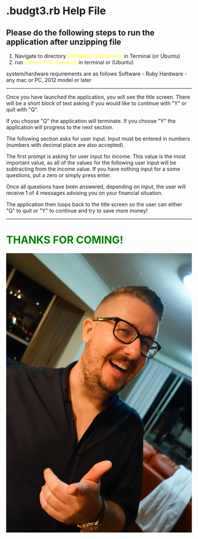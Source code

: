 # .budgt3.rb Help File

## Please do the following steps to run the application after unzipping file

1. Navigate to directory <span style="color:yellow">DallasHill_T1A3/source</span> in Terminal (or Ubuntu)
2. run <span style="color:yellow">chmod 775 ./setup.sh</span> in terminal or (Ubuntu)

system/hardware requirements are as follows
Software - Ruby
Hardware - any mac or PC, 2012 model or later

---

Once you have launched the application, you will see the title screen. There will be a short block of text asking if you would like to continue with "Y" or quit with "Q".

If you choose "Q" the application will terminate. If you choose "Y" the application will progress to the next section.

The following section asks for user input. Input must be entered in numbers (numbers with decimal place are also accepted).

The first prompt is asking for user input for income. This value is the most important value, as all of the values for the following user input will be subtracting from the income value. If you have nothing input for a some questions, put a zero or simply press enter.

Once all questions have been answered, depending on input, the user will receive 1 of 4 messages advising you on your financial situation.

The application then loops back to the title screen so the user can either "Q" to quit or "Y" to continue and try to save more money!

---

# <span style="color:green">THANKS FOR COMING!</span>

![Screencap](../docs/me.jpg)